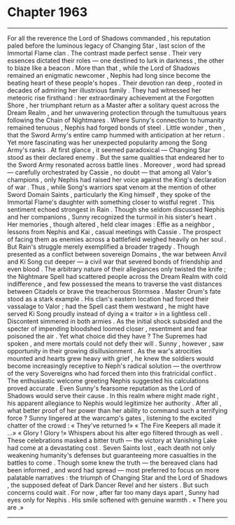 
# Chapter 1963


---

For all the reverence the Lord of Shadows commanded , his reputation paled before the luminous legacy of Changing Star , last scion of the Immortal Flame clan .
The contrast made perfect sense . Their very essences dictated their roles — one destined to lurk in darkness , the other to blaze like a beacon . More than that , while the Lord of Shadows remained an enigmatic newcomer , Nephis had long since become the beating heart of these people's hopes .
Their devotion ran deep , rooted in decades of admiring her illustrious family . They had witnessed her meteoric rise firsthand : her extraordinary achievement at the Forgotten Shore , her triumphant return as a Master after a solitary quest across the Dream Realm , and her unwavering protection through the tumultuous years following the Chain of Nightmares .
Where Sunny's connection to humanity remained tenuous , Nephis had forged bonds of steel .
Little wonder , then , that the Sword Army's entire camp hummed with anticipation at her return .
Yet more fascinating was her unexpected popularity among the Song Army's ranks .
At first glance , it seemed paradoxical — Changing Star stood as their declared enemy . But the same qualities that endeared her to the Sword Army resonated across battle lines . Moreover , word had spread — carefully orchestrated by Cassie , no doubt — that among all Valor's champions , only Nephis had raised her voice against the King's declaration of war .
Thus , while Song's warriors spat venom at the mention of other Sword Domain Saints , particularly the King himself , they spoke of the Immortal Flame's daughter with something closer to wistful regret .
This sentiment echoed strongest in Rain .
Though she seldom discussed Nephis and her companions , Sunny recognized the turmoil in his sister's heart . Her memories , though altered , held clear images : Effie as a neighbor , lessons from Nephis and Kai , casual meetings with Cassie . The prospect of facing them as enemies across a battlefield weighed heavily on her soul .
But Rain's struggle merely exemplified a broader tragedy . Though presented as a conflict between sovereign Domains , the war between Anvil and Ki Song cut deeper — a civil war that severed bonds of friendship and even blood . The arbitrary nature of their allegiances only twisted the knife ; the Nightmare Spell had scattered people across the Dream Realm with cold indifference , and few possessed the means to traverse the vast distances between Citadels or brave the treacherous Stormsea .
Master Orum's fate stood as a stark example . His clan's eastern location had forced their vassalage to Valor ; had the Spell cast them westward , he might have served Ki Song proudly instead of dying a « traitor » in a lightless cell .
Discontent simmered in both armies . As the initial shock subsided and the specter of impending bloodshed loomed closer , resentment and fear poisoned the air . Yet what choice did they have ? The Supremes had spoken , and mere mortals could not defy their will .
Sunny , however , saw opportunity in their growing disillusionment . As the war's atrocities mounted and hearts grew heavy with grief , he knew the soldiers would become increasingly receptive to Neph's radical solution — the overthrow of the very Sovereigns who had forced them into this fratricidal conflict .
The enthusiastic welcome greeting Nephis suggested his calculations proved accurate . Even Sunny's fearsome reputation as the Lord of Shadows would serve their cause . In this realm where might made right , his apparent allegiance to Nephis would legitimize her authority . After all , what better proof of her power than her ability to command such a terrifying force ?
Sunny lingered at the warcamp's gates , listening to the excited chatter of the crowd :
« They've returned !»
« The Fire Keepers all made it …»
« Glory ! Glory !»
Whispers about his alter ego filtered through as well .
These celebrations masked a bitter truth — the victory at Vanishing Lake had come at a devastating cost . Seven Saints lost , each death not only weakening humanity's defenses but guaranteeing more casualties in the battles to come .
Though some knew the truth — the bereaved clans had been informed , and word had spread — most preferred to focus on more palatable narratives : the triumph of Changing Star and the Lord of Shadows , the supposed defeat of Dark Dancer Revel and her sisters .
But such concerns could wait .
For now , after far too many days apart , Sunny had eyes only for Nephis .
His smile softened with genuine warmth .
« There you are .»

---

